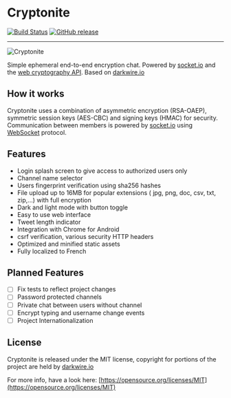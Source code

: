 # Cryptonite

[![Build Status](https://travis-ci.org/tux-tn/darkwire.io.svg?branch=develop)](https://travis-ci.org/tux-tn/darkwire.io) [![GitHub release](https://img.shields.io/github/release/tux-tn/darkwire.io.svg)]()
***
![Cryptonite](https://i.imgur.com/bXQo19N.png)

Simple ephemeral end-to-end encryption chat. Powered by [socket.io](http://socket.io) and the [web cryptography API](https://developer.mozilla.org/en-US/docs/Web/API/Window/crypto). Based on [darkwire.io](https://github.com/seripap/darkwire.io)
## How it works

Cryptonite uses a combination of asymmetric encryption (RSA-OAEP), symmetric session keys (AES-CBC) and signing keys (HMAC) for security.
Communication between members is powered by [socket.io](https://socket.io) using [WebSocket](https://en.wikipedia.org/wiki/WebSocket) protocol.

## Features

* Login splash screen to give access to authorized users only
* Channel name selector
* Users fingerprint verification using sha256 hashes
* File upload up to 16MB for popular extensions ( jpg, png, doc, csv, txt, zip,...) with full encryption
* Dark and light mode with button toggle
* Easy to use web interface
* Tweet length indicator
* Integration with Chrome for Android
* csrf verification, various security HTTP headers
* Optimized and minified static assets
* Fully localized to French

## Planned Features

- [ ] Fix tests to reflect project changes
- [ ] Password protected channels
- [ ] Private chat between users without channel
- [ ] Encrypt typing and username change events
- [ ] Project Internationalization

## License
Cryptonite is released under the MIT license, copyright for portions of the project are held by [darkwire.io](https://github.com/seripap/darkwire.io)

For more info, have a look here: [https://opensource.org/licenses/MIT](https://opensource.org/licenses/MIT)
